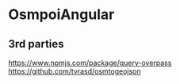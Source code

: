 # OsmpoiAngular

## 3rd parties
https://www.npmjs.com/package/query-overpass  
https://github.com/tyrasd/osmtogeojson
